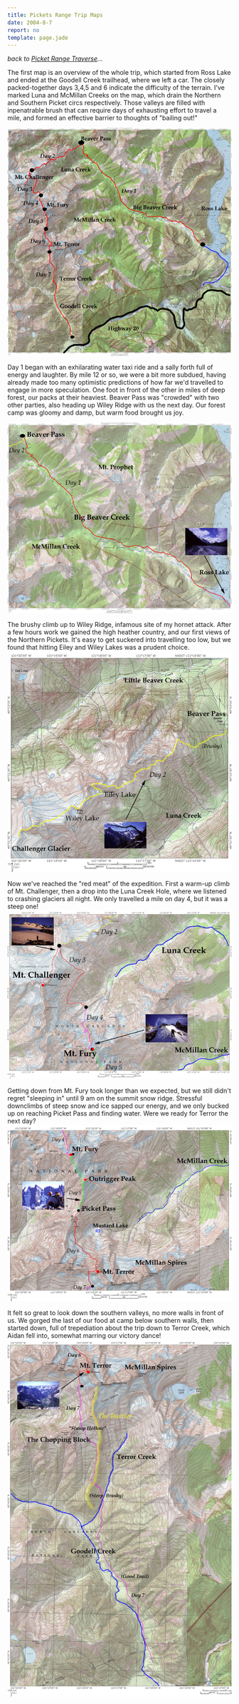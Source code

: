 ```yaml
---
title: Pickets Range Trip Maps 
date: 2004-8-7
report: no
template: page.jade
---
```


_back to [Picket Range Traverse](pickets.html)..._

The first map is an overview of the whole trip, which started from Ross Lake
and ended at the Goodell Creek trailhead, where we left a car. The closely
packed-together days 3,4,5 and 6 indicate the difficulty of the terrain.
I've marked Luna and McMillan Creeks on the map, which drain the Northern
and Southern Picket circs respectively. Those valleys are filled with
inpenatrable brush that can require days of exhausting effort to travel a mile,
and formed an effective barrier to thoughts of "bailing out!"

![](images/ptmap6.jpg)

Day 1 began with an exhilarating water taxi ride and a sally forth full of
energy and laughter. By mile 12 or so, we were a bit more subdued, having
already made too many optimistic predictions of how far we'd travelled to
engage in more speculation. One foot in front of the other in miles of
deep forest, our packs at their heaviest. Beaver Pass was "crowded" with
two other parties, also heading up Wiley Ridge with us the next day.
Our forest camp was gloomy and damp, but warm food brought us joy.

![](images/ptmap1.jpg)

The brushy climb up to Wiley Ridge, infamous site of my hornet attack.
After a few hours work we gained the high heather country, and our first
views of the Northern Pickets. It's easy to get suckered into travelling too
low, but we found that hitting Eiley and Wiley Lakes was a prudent choice.
![](images/ptmap2.jpg)

Now we've reached the "red meat" of the expedition. First a warm-up climb
of Mt. Challenger, then a drop into the Luna Creek Hole, where we listened
to crashing glaciers all night. We only travelled a mile on day 4, but it
was a steep one!
![](images/ptmap3.jpg)

Getting down from Mt. Fury took longer than we expected, but we still didn't
regret "sleeping in" until 9 am on the summit snow ridge. Stressful downclimbs
of steep snow and ice sapped our energy, and we only bucked up on reaching
Picket Pass and finding water. Were we ready for Terror the next day?
![](images/ptmap4.jpg)

It felt so great to look down the southern valleys, no more walls in front
of us. We gorged the last of our food at camp below southern walls, then
started down, full of trepediation about the trip down to Terror Creek,
which Aidan fell into, somewhat marring our victory dance!
![](images/ptmap5.jpg)
